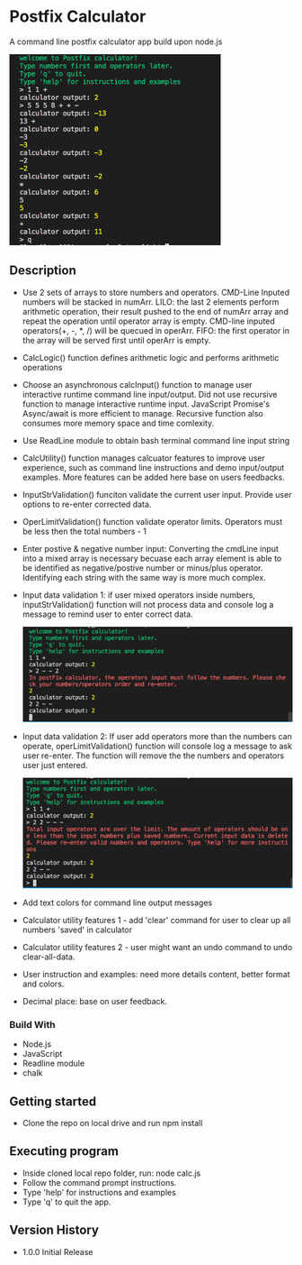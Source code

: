 # Postfix Calculator

A command line postfix calculator app build upon node.js

![This is an user command line input/output example image](./images/user_input_example.png)

## Description

- Use 2 sets of arrays to store numbers and operators. CMD-Line Inputed numbers will be stacked in numArr. LILO: the last 2 elements perform arithmetic operation, their result pushed to the end of numArr array and repeat the operation until operator array is empty. CMD-line inputed operators(+, -, \*, /) will be quecued in operArr. FIFO: the first operator in the array will be served first until operArr is empty.

- CalcLogic() function defines arithmetic logic and performs arithmetic operations
- Choose an asynchronous calcInput() function to manage user interactive runtime command line input/output. Did not use recursive function to manage interactive runtime input. JavaScript Promise's Async/await is more efficient to manage. Recursive function also consumes more memory space and time comlexity.

- Use ReadLine module to obtain bash terminal command line input string
- CalcUtility() function manages calcuator features to improve user experience, such as command line instructions and demo input/output examples. More features can be added here base on users feedbacks.
- InputStrValidation() funciton validate the current user input. Provide user options to re-enter corrected data.
- OperLimitValidation() function validate operator limits. Operators must be less then the total numbers - 1

- Enter postive & negative number input: Converting the cmdLine input into a mixed array is necessary becuase each array element is able to be identified as negative/postive number or minus/plus operator. Identifying each string with the same way is more much complex.

- Input data validation 1: if user mixed operators inside numbers, inputStrValidation() function will not process data and console log a message to remind user to enter correct data.

  ![screenshot example image 1](./images/input_data_validate_1.png)

- Input data validation 2: If user add operators more than the numbers can operate, operLimitValidation() function will console log a message to ask user re-enter. The function will remove the the numbers and operators user just entered.

  ![screenshot example image 2](./images/input_data_validate_2.png)

- Add text colors for command line output messages

- Calculator utility features 1 - add 'clear' command for user to clear up all numbers 'saved' in calculator

- Calculator utility features 2 - user might want an undo command to undo clear-all-data.

- User instruction and examples: need more details content, better format and colors.

- Decimal place: base on user feedback.

### Build With

- Node.js
- JavaScript
- Readline module
- chalk

## Getting started

- Clone the repo on local drive and run npm install

## Executing program

- Inside cloned local repo folder, run: node calc.js
- Follow the command prompt instructions.
- Type 'help' for instructions and examples
- Type 'q' to quit the app.

## Version History

- 1.0.0 Initial Release
